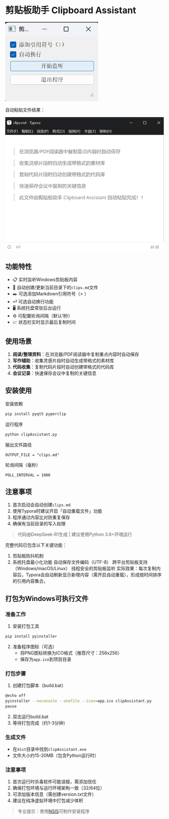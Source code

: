 # 剪贴板助手 Clipboard Assistant

![界面预览](screenshot.png)

自动粘贴文件结果：

![结果预览](clips.png)

## 功能特性
- 📋 实时监听Windows剪贴板内容
- 📁 自动创建/更新当前目录下的`clips.md`文件
- ✒️ 可选添加Markdown引用符号（> ）
- ⏎ 可选自动换行功能
- 🖥 系统托盘常驻后台运行
- ⚙️ 可配置轮询间隔（默认1秒）
- 📈 状态栏实时显示最后复制时间

## 使用场景
1. **阅读/整理资料**：在浏览器/PDF阅读器中复制重点内容时自动保存
2. **写作辅助**：收集灵感片段时自动生成带格式的素材库
3. **代码收集**：复制代码片段时自动创建带格式的代码库
4. **会议记录**：快速保存会议中复制的关键信息

## 安装使用

安装依赖

```bash
pip install pyqt5 pyperclip
```

运行程序

```python
python clipAssistant.py
```

输出文件路径

```
OUTPUT_FILE = "clips.md"
```

轮询间隔（毫秒）

```
POLL_INTERVAL = 1000
```



## 注意事项
1. 首次启动会自动创建`clips.md`
2. 使用Typora时建议开启「自动重载文件」功能
3. 程序通过内容比对防重复保存
4. 确保有当前目录的写入权限

> 代码由DeepSeek-R1生成 | 建议使用Python 3.8+环境运行

完整代码已包含以下关键功能：

1. 剪贴板防抖机制
2. 系统托盘最小化功能
自动保存文件编码（UTF-8）
跨平台剪贴板支持（Windows/macOS/Linux）
线程安全的剪贴板监听
实际效果：每次复制内容后，Typora会自动刷新显示新增内容（需开启自动重载），形成按时间排序的引用内容集合。

## 打包为Windows可执行文件

### 准备工作
1. 安装打包工具
```bash
pip install pyinstaller
```

2. 准备程序图标（可选）
   - 将PNG图标转换为ICO格式（推荐尺寸：256x256）
   - 保存为`app.ico`到项目目录

### 打包步骤
1. 创建打包脚本（build.bat）
```bash
@echo off
pyinstaller --noconsole --onefile --icon=app.ico clipAssistant.py
pause
```

2. 双击运行build.bat
3. 等待打包完成（约1-3分钟）

### 生成文件
- 在`dist`目录中找到`clipAssistant.exe`
- 文件大小约15-20MB（包含Python运行时）

### 注意事项
1. 首次运行时杀毒软件可能误报，需添加信任
2. 确保打包环境与运行环境架构一致（32/64位）
3. 可添加版本信息（需创建version.txt文件）
4. 建议在纯净虚拟环境中打包减少体积

> 专业提示：使用[NSIS](https://nsis.sourceforge.io)可制作安装程序